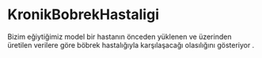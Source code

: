 # KronikBobrekHastaligi
Bizim eğiytiğimiz model  bir hastanın önceden  yüklenen ve üzerinden üretilen verilere göre  böbrek hastalığıyla karşılaşacağı olasılığını gösteriyor . 
